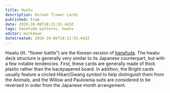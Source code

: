 ```yaml
---
title: Hwatu
description: Korean flower cards
published: true
date: 2020-10-08T18:21:55.443Z
tags: hanafuda patterns, hwatu
editor: markdown
dateCreated: 2020-10-08T18:21:55.443Z
---
```


Hwatu (lit. "flower battle") are the Korean version of [hanafuda](/en/hanafuda). The hwatu deck structure is generally very similar to its Japanese counterpart, but with a few notable tendencies. First, these cards are generally made of thick plastic rather than the backpapered board. In addition, the Bright cards usually feature a circled Hikari/Gwang symbol to help distinguish them from the Animals, and the Willow and Paulownia suits are considered to be reversed in order from the Japanese month arrangement.